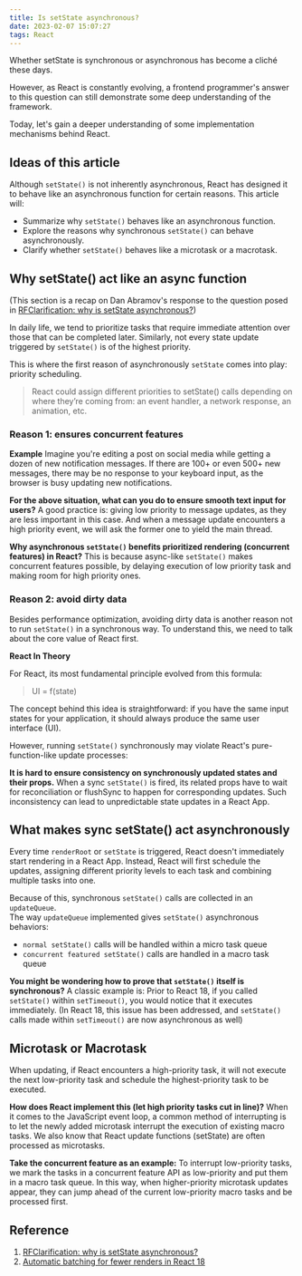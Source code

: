 ```yaml
---
title: Is setState asynchronous?
date: 2023-02-07 15:07:27
tags: React
---
```

Whether setState is synchronous or asynchronous has become a cliché these days.   

However, as React is constantly evolving, a frontend programmer's answer to this question can still demonstrate some deep understanding of the framework.

Today, let's gain a deeper understanding of some implementation mechanisms behind React.

## Ideas of this article 
Although `setState()` is not inherently asynchronous, React has designed it to behave like an asynchronous function for certain reasons. This article will:

- Summarize why `setState()` behaves like an asynchronous function.
- Explore the reasons why synchronous `setState()` can behave asynchronously.
- Clarify whether `setState()` behaves like a microtask or a macrotask.

## Why setState() act like an async function
(This section is a recap on Dan Abramov's response to the question posed in [RFClarification: why is setState asynchronous?](https://github.com/facebook/react/issues/11527#issuecomment-360199710))

In daily life, we tend to prioritize tasks that require immediate attention over those that can be completed later. Similarly, not every state update triggered by `setState()` is of the highest priority.

This is where the first reason of asynchronously `setState` comes into play: priority scheduling.
> React could assign different priorities to setState() calls depending on where they’re coming from: an event handler, a network response, an animation, etc.


### Reason 1: ensures concurrent features
**Example**
Imagine you're editing a post on social media while getting a dozen of new notification messages.
If there are 100+ or even 500+ new messages, there may be no response to your keyboard input, as the browser is busy updating new notifications.

**For the above situation, what can you do to ensure smooth text input for users?**
A good practice is: giving low priority to message updates, as they are less important in this case. And when a message update encounters a high priority event, we will ask the former one to yield the main thread.

**Why asynchronous `setState()` benefits prioritized rendering (concurrent features) in React?**
This is because async-like `setState()` makes concurrent features possible, by delaying execution of low priority task and making room for high priority ones.

### Reason 2: avoid dirty data
Besides performance optimization, avoiding dirty data is another reason not to run `setState()` in a synchronous way. To understand this, we need to talk about the core value of React first.

**React In Theory**

For React, its most fundamental principle evolved from this formula:
> UI = f(state)

The concept behind this idea is straightforward: if you have the same input states for your application, it should always produce the same user interface (UI).

However, running `setState()` synchronously may violate React's pure-function-like update processes:

**It is hard to ensure consistency on synchronously updated states and their props.**
When a sync `setState()` is fired, its related props have to wait for reconciliation or flushSync to happen for corresponding updates. Such inconsistency can lead to unpredictable state updates in a React App.

## What makes sync setState() act asynchronously
Every time `renderRoot` or `setState` is triggered, React doesn't immediately start rendering in a React App. Instead, React will first schedule the updates, assigning different priority levels to each task and combining multiple tasks into one.

Because of this, synchronous `setState()` calls are collected in an `updateQueue`.  
The way `updateQueue` implemented gives `setState()` asynchronous behaviors: 
- `normal setState()` calls will be handled within a micro task queue
- `concurrent featured setState()` calls are handled in a macro task queue

**You might be wondering how to prove that `setState()` itself is synchronous?**
A classic example is: Prior to React 18, if you called `setState()` within `setTimeout()`, you would notice that it executes immediately. (In React 18, this issue has been addressed, and `setState()` calls made within `setTimeout()` are now asynchronous as well)


## Microtask or Macrotask
When updating, if React encounters a high-priority task, it will not execute the next low-priority task and schedule the highest-priority task to be executed.

**How does React implement this (let high priority tasks cut in line)?**
When it comes to the JavaScript event loop, a common method of interrupting is to let the newly added microtask interrupt the execution of existing macro tasks.
We also know that React update functions (setState) are often processed as microtasks.

**Take the concurrent feature as an example:**
To interrupt low-priority tasks, we mark the tasks in a concurrent feature API as low-priority and put them in a macro task queue.
In this way, when higher-priority microtask updates appear, they can jump ahead of the current low-priority macro tasks and be processed first.

## Reference
1. [RFClarification: why is setState asynchronous?](https://github.com/facebook/react/issues/11527#issuecomment-360199710)
2. [Automatic batching for fewer renders in React 18](https://github.com/reactwg/react-18/discussions/21)
